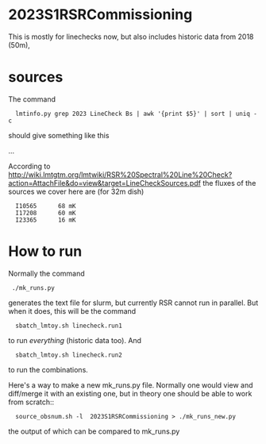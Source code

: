 # 2023S1RSRCommissioning

This is mostly for linechecks now, but also includes historic data from 2018 (50m), 

# sources

The command

      lmtinfo.py grep 2023 LineCheck Bs | awk '{print $5}' | sort | uniq -c

should give something like this

...

According to http://wiki.lmtgtm.org/lmtwiki/RSR%20Spectral%20Line%20Check?action=AttachFile&do=view&target=LineCheckSources.pdf
the fluxes of the sources we cover here are (for 32m dish)

      I10565      68 mK
      I17208      60 mK
      I23365      16 mK


# How to run

Normally the command
     
     ./mk_runs.py
	 
generates the text file for slurm, but currently RSR cannot run in parallel. But when it does,
this will be the command

      sbatch_lmtoy.sh linecheck.run1

to run *everything* (historic data too).  And

      sbatch_lmtoy.sh linecheck.run2
	  
to run the combinations.


Here's a way to make a new mk_runs.py file. Normally one would view and diff/merge it with an existing one, but in
theory one should be able to work from scratch::

      source_obsnum.sh -l  2023S1RSRCommissioning > ./mk_runs_new.py

the output of which can be compared to mk_runs.py 